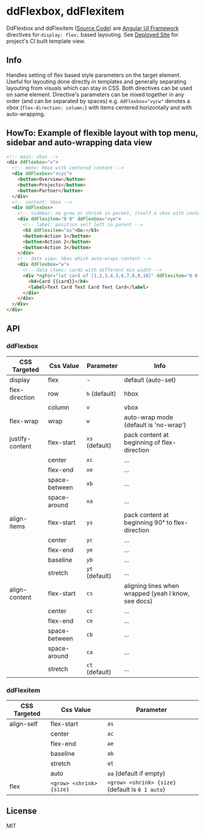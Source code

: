 # ddFlexbox, ddFlexitem

DdFlexbox and ddFlexitem ([Source Code]) are [Angular UI Framework] directives for `display: flex;` based layouting. See [Deployed Site] for project's CI built template view.

## Info

Handles setting of flex based style parameters on the target element. Useful for layouting done directly in templates and generally separating layouting from visuals which can stay in CSS. Both directives can be used on same element. Directive's parameters can be mixed together in any order (and can be separated by spaces) e.g. `ddFlexbox="vycw"` denotes a vbox (`flex-direction: column;`) with items centered horizontally and with auto-wrapping.

## HowTo: Example of flexible layout with top menu, sidebar and auto-wrapping data view

```html
<!-- main: vbox -->
<div ddFlexbox="v">
  <!-- menu: hbox with centered content -->
  <div ddFlexbox="xcyc">
    <button>Overview</button>
    <button>Projects</button>
    <button>Partner</button>
  </div>
  <!-- content: hbox -->
  <div ddFlexbox>
    <!-- sidebar: no grow or shrink in parent, itself a vbox with content to the right -->
    <div ddFlexitem="0 0" ddFlexbox="vye">
      <!-- label: position self left in parent -->
      <h3 ddFlexitem="as">Do:</h3>
      <button>Action 1</button>
      <button>Action 2</button>
      <button>Action 3</button>
    </div>
    <!-- data view: hbox which auto-wraps content -->
    <div ddFlexbox="w">
      <!-- data items: cards with different min width -->
      <div *ngFor="let card of [1,2,3,4,5,6,7,8,9,10]" ddFlexitem="0 0 {{ 1 + card%3 }}00px" ddFlexbox="v">
        <h4>Card {{card}}</h4>
        <label>Text Card Text Card Text Card</label>
      </div>
    </div>
  </div>
</div>
```

## API

### ddFlexbox

| CSS Targeted | Css Value | Parameter | Info |
| - | - | - | - |
| display | flex | - | default (auto-set) |
| flex-direction | row | `h` (default) | hbox |
| | column | `v` | vbox |
| flex-wrap | wrap | `w` | auto-wrap mode (default is 'no-wrap') |
| justify-content | flex-start | `xs` (default) | pack content at beginning of flex-direction |
| | center | `xc` | ... |
| | flex-end | `xe` | ... |
| | space-between | `xb` | ... |
| | space-around | `xa` | ... |
| align-items | flex-start | `ys` | pack content at beginning 90° to flex-direction |
| | center | `yc` | ... |
| | flex-end | `ye` | ... |
| | baseline | `yb` | ... |
| | stretch | `yt` (default) | ... |
| align-content | flex-start | `cs` | aligning lines when wrapped (yeah I know, see docs) |
| | center | `cc` | ... |
| | flex-end | `ce` | ... |
| | space-between | `cb` | ... |
| | space-around | `ca` | ... |
| | stretch | `ct` (default) | ... |

### ddFlexitem

| CSS Targeted | Css Value | Parameter |
| - | - | - |
| align-self | flex-start | `as` |
|  | center | `ac` |
|  | flex-end | `ae` |
|  | baseline | `ab` |
|  | stretch | `at` |
|  | auto | `aa` (default if empty) |
| flex | `<grow> <shrink> {size}` | `<grow> <shrink> {size}` (default is `0 1 auto`) |

## License

MIT

[Angular UI Framework]: https://angular.io
[Deployed Site]: https://dd-flexbox.firebaseapp.com
[Source Code]: https://github.com/rlexa/dd-flexbox